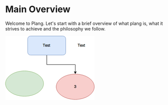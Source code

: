 # Main Overview

Welcome to Plang. Let's start with a brief overview of what plang is, what it strives to achieve and the philosophy we follow.

![Image Flow 2](/docs/images/flow.png)
